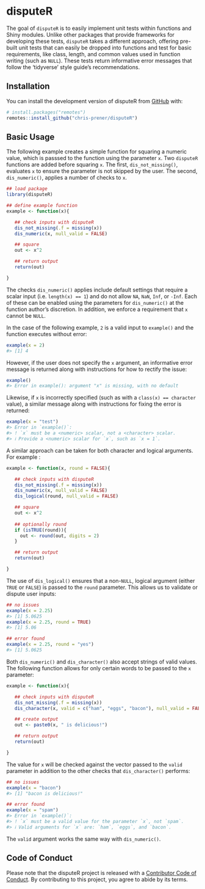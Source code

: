 
<!-- README.md is generated from README.Rmd. Please edit that file -->

# disputeR

<!-- badges: start -->
<!-- badges: end -->

The goal of `disputeR` is to easily implement unit tests within
functions and Shiny modules. Unlike other packages that provide
frameworks for developing these tests, `disputeR` takes a different
approach, offering pre-built unit tests that can easily be dropped into
functions and test for basic requirements, like class, length, and
common values used in function writing (such as `NULL`). These tests
return informative error messages that follow the ‘tidyverse’ style
guide’s recommendations.

## Installation

You can install the development version of disputeR from
[GitHub](https://github.com/) with:

``` r
# install.packages("remotes")
remotes::install_github("chris-prener/disputeR")
```

## Basic Usage

The following example creates a simple function for squaring a numeric
value, which is passsed to the function using the parameter `x`. Two
`disputeR` functions are added before squaring `x`. The first,
`dis_not_missing()`, evaluates `x` to ensure the parameter is not
skipped by the user. The second, `dis_numeric()`, applies a number of
checks to `x`.

``` r
## load package
library(disputeR)

## define example function
example <- function(x){

   ## check inputs with disputeR
   dis_not_missing(.f = missing(x))
   dis_numeric(x, null_valid = FALSE)

   ## square
   out <- x^2

   ## return output
   return(out)

}
```

The checks `dis_numeric()` applies include default settings that require
a scalar input (i.e. `length(x) == 1`) and do not allow `NA`, `NaN`,
`Inf`, or `-Inf`. Each of these can be enabled using the parameters for
`dis_numeric()` at the function author’s discretion. In addition, we
enforce a requirement that `x` cannot be `NULL`.

In the case of the following example, `2` is a valid input to
`example()` and the function executes without error:

``` r
example(x = 2)
#> [1] 4
```

However, if the user does not specify the `x` argument, an informative
error message is returned along with instructions for how to rectify the
issue:

``` r
example()
#> Error in example(): argument "x" is missing, with no default
```

Likewise, if `x` is incorrectly specified (such as with a
`class(x) == character` value), a similar message along with
instructions for fixing the error is returned:

``` r
example(x = "test")
#> Error in `example()`:
#> ! `x` must be a <numeric> scalar, not a <character> scalar.
#> ℹ Provide a <numeric> scalar for `x`, such as `x = 1`.
```

A similar approach can be taken for both character and logical
arguments. For example :

``` r
example <- function(x, round = FALSE){

   ## check inputs with disputeR
   dis_not_missing(.f = missing(x))
   dis_numeric(x, null_valid = FALSE)
   dis_logical(round, null_valid = FALSE)

   ## square
   out <- x^2
   
   ## optionally round
   if (isTRUE(round)){
     out <- round(out, digits = 2)
   }

   ## return output
   return(out)

}
```

The use of `dis_logical()` ensures that a non-`NULL`, logical argument
(either `TRUE` or `FALSE`) is passed to the `round` parameter. This
allows us to validate or dispute user inputs:

``` r
## no issues
example(x = 2.25)
#> [1] 5.0625
example(x = 2.25, round = TRUE)
#> [1] 5.06

## error found
example(x = 2.25, round = "yes")
#> [1] 5.0625
```

Both `dis_numeric()` and `dis_character()` also accept strings of valid
values. The following function allows for only certain words to be
passed to the `x` parameter:

``` r
example <- function(x){

   ## check inputs with disputeR
   dis_not_missing(.f = missing(x))
   dis_character(x, valid = c("ham", "eggs", "bacon"), null_valid = FALSE,)

   ## create output
   out <- paste0(x, " is delicious!")

   ## return output
   return(out)

}
```

The value for `x` will be checked against the vector passed to the
`valid` parameter in addition to the other checks that `dis_character()`
performs:

``` r
## no issues
example(x = "bacon")
#> [1] "bacon is delicious!"

## error found
example(x = "spam")
#> Error in `example()`:
#> ! `x` must be a valid value for the parameter `x`, not `spam`.
#> ℹ Valid arguments for `x` are: `ham`, `eggs`, and `bacon`.
```

The `valid` argument works the same way with `dis_numeric()`.

## Code of Conduct

Please note that the disputeR project is released with a [Contributor
Code of
Conduct](https://contributor-covenant.org/version/2/1/CODE_OF_CONDUCT.html).
By contributing to this project, you agree to abide by its terms.
